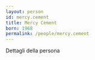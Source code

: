 ```yaml
---
layout: person
id: mercy.cement
title: Mercy Cement
born: 1968
permalink: /people/mercy.cement
---
```


Dettagli della persona 